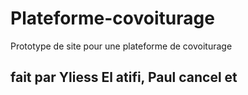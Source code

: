 # Plateforme-covoiturage
Prototype de site pour une plateforme de covoiturage
## fait par Yliess El atifi, Paul cancel et
